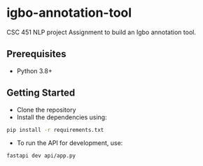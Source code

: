 # igbo-annotation-tool

CSC 451 NLP project Assignment to build an Igbo annotation tool.

## Prerequisites

- Python 3.8+

## Getting Started

- Clone the repository
- Install the dependencies using:

```bash
pip install -r requirements.txt
```

- To run the API for development, use:

```bash
fastapi dev api/app.py
```
